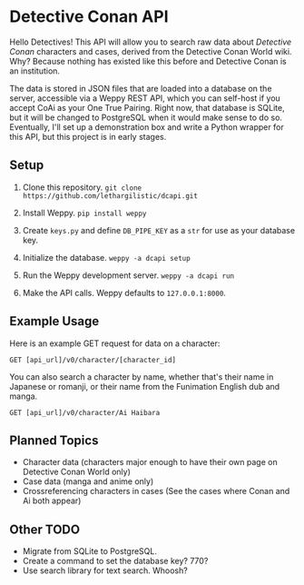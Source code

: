# Detective Conan API

Hello Detectives! This API will allow you to search raw data about *Detective
Conan* characters and cases, derived from the Detective Conan World wiki.
Why? Because nothing has existed like this before
and Detective Conan is an institution.

The data is stored in JSON files that are loaded into a database on the server,
accessible via a Weppy REST API, which you can self-host if you accept CoAi as 
your One True Pairing. Right now, that database is SQLite, but it will be 
changed to PostgreSQL when it would make sense to do so. Eventually, I'll set
up a demonstration box and write a Python wrapper for this API, but this project
is in early stages.

## Setup
1. Clone this repository. `git clone https://github.com/lethargilistic/dcapi.git`

2. Install Weppy. `pip install weppy`

3. Create `keys.py` and define `DB_PIPE_KEY` as a `str` for use as your database key.

4. Initialize the database. `weppy -a dcapi setup`

5. Run the Weppy development server. `weppy -a dcapi run`

6. Make the API calls. Weppy defaults to `127.0.0.1:8000`.

## Example Usage
Here is an example GET request for data on a character:

`GET [api_url]/v0/character/[character_id]`

You can also search a character by name, whether that's their name in Japanese or romanji, or their name from the Funimation English dub and manga.

`GET [api_url]/v0/character/Ai Haibara`

## Planned Topics
* Character data (characters major enough to have their own page on Detective Conan World only)
* Case data (manga and anime only)
* Crossreferencing characters in cases (See the cases where Conan and Ai both appear)

## Other TODO
* Migrate from SQLite to PostgreSQL.
* Create a command to set the database key? 770?
* Use search library for text search. Whoosh?
